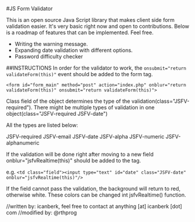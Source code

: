 #JS Form Validator

This is an open source Java Script library that makes client side form validation easier. It's very basic right now and open to contributions. Below is a roadmap of features that can be implemented. Feel free. 

- Writing the warning message.
- Expanding date validation with different options.
- Password difficulty checker


##INSTRUCTIONS 
In order for the validator to work, the `onsubmit="return validateForm(this)"` event should be added to the form tag. 

`<form id="form_main" method="post" action="index.php" onblur="return validateForm(this)" onsubmit="return validateForm(this)">`

Class field of the object determines the type of the validation(class="JSFV-required"). There might be multiple types of validation in one object(class="JSFV-required JSFV-date") 

All the types are listed below:

JSFV-required
JSFV-email
JSFV-date
JSFV-alpha
JSFV-numeric
JSFV-alphanumeric

If the validation will be done right after moving to a new field onblur="jsfvRealtime(this)" should be added to the tag.

e.g. 
`<td class="field"><input type="text" id="date" class="JSFV-date" onblur="jsfvRealtime(this)"/>`

If the field cannot pass the validation, the background will return to red, otherwise white. These colors can be changed int jsfvRealtime() function. 

//written by: icanberk, feel free to contact at anything [at] icanberk [dot] com
//modified by: @rthprog
